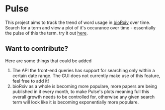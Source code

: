 # Pulse
This project aims to track the trend of word usage in [bioRxiv](https://www.biorxiv.org/) over time.
Search for a term and view a plot of it's occurance over time - essentially the pulse of this the term. try it out [here](https://msbradshaw.github.io/Pulse/).

## Want to contribute?
Here are some things that could be added
1. The API the front-end queries has support for searching only within a certain date range. The GUI does not currently make use of this feature, feel free to add it!
2. bioRxiv as a whole is becoming more populare, more papers are being published in it every month, to make Pulse's plots meaning full this overall growth needs to be controlled for, otherwise any given search term will look like it is becoming exponentially more populare.

